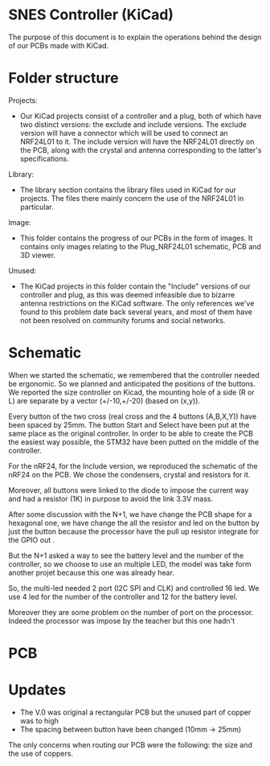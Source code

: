 # SNES Controller (KiCad)

The purpose of this document is to explain the operations behind the design of our PCBs made with KiCad.

# Folder structure

Projects:
- Our KiCad projects consist of a controller and a plug, both of which have two distinct versions: the exclude and include versions. The exclude version will have a connector which will be used to connect an NRF24L01 to it. The include version will have the NRF24L01 directly on the PCB, along with the crystal and antenna corresponding to the latter's specifications.

Library:
- The library section contains the library files used in KiCad for our projects. The files there mainly concern the use of the NRF24L01 in particular.

Image:
- This folder contains the progress of our PCBs in the form of images. It contains only images relating to the Plug_NRF24L01 schematic, PCB and 3D viewer.

Unused:
- The KiCad projects in this folder contain the "Include" versions of our controller and plug, as this was deemed infeasible due to bizarre antenna restrictions on the KiCad software. The only references we've found to this problem date back several years, and most of them have not been resolved on community forums and social networks.

# Schematic

When we started the schematic, we remembered that the controller needed be ergonomic. So we planned and anticipated the positions of the buttons.
We reported the size controller on Kicad, the mounting hole of a side (R or L) are separate by a vector (+/-10,+/-20) (based on (x,y)).

Every button of the two cross (real cross and the 4 buttons (A,B,X,Y)) have been spaced by 25mm. The button Start and Select have been put at the same place as the original controller.
In order to be able to create the PCB the easiest way possible, the STM32 have been putted on the middle of the controller.

For the nRF24, for the Include version, we reproduced the schematic of the nRF24 on the PCB. We chose the condensers, crystal and resistors for it.

Moreover, all buttons were linked to the diode to impose the current way and had a resistor (1K) in purpose to avoid the link 3.3V mass.

After some discussion with the N+1, we have change the PCB shape for a hexagonal one, we have change the all the resistor and led on the button by just the button because the processor have the pull up resistor integrate for the GPIO out .

But the N+1 asked a way to see the battery level and the number of the controller, so we choose to use an multiple LED, the model was take form another projet because this one was already hear.

So, the multi-led needed 2 port (I2C SPI and CLK) and controlled 16 led. We use 4 led for the number of the controller and 12 for the battery level.

Moreover they are some problem on the number of port on the processor. Indeed the processor was impose by the teacher but this one hadn't 

# PCB

# Updates

- The V.0 was original a rectangular PCB but the unused part of copper was to high
- The spacing between button have been changed (10mm -> 25mm)

The only concerns when routing our PCB were the following: the size and the use of coppers.
